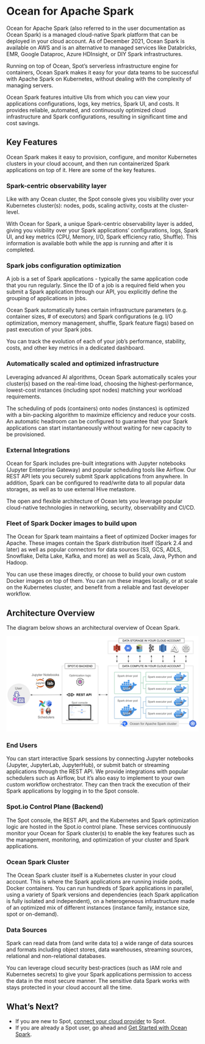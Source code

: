 # Ocean for Apache Spark

Ocean for Apache Spark (also referred to in the user documentation as Ocean Spark) is a managed cloud-native Spark platform that can be deployed in your cloud account. As of December 2021, Ocean Spark is available on AWS and is an alternative to managed services like Databricks, EMR, Google Dataproc, Azure HDInsight, or DIY Spark infrastructures.

Running on top of Ocean, Spot’s serverless infrastructure engine for containers, Ocean Spark makes it easy for your data teams to be successful with Apache Spark on Kubernetes, without dealing with the complexity of managing servers.

Ocean Spark features intuitive UIs from which you can view your applications configurations, logs, key metrics, Spark UI, and costs. It provides reliable, automated, and continuously optimized cloud infrastructure and Spark configurations, resulting in significant time and cost savings.

## Key Features

Ocean Spark makes it easy to provision, configure, and monitor Kubernetes clusters in your cloud account, and then run containerized Spark applications on top of it. Here are some of the key features.

### Spark-centric observability layer

Like with any Ocean cluster, the Spot console gives you visibility over your Kubernetes cluster(s): nodes, pods, scaling activity, costs at the cluster-level.

With Ocean for Spark, a unique Spark-centric observability layer is added, giving you visibility over your Spark applications’ configurations, logs, Spark UI, and key metrics (CPU, Memory, I/O, Spark efficiency ratio, Shuffle). This information is available both while the app is running and after it is completed.

### Spark jobs configuration optimization

A job is a set of Spark applications - typically the same application code that you run regularly. Since the ID of a job is a required field when you submit a Spark application through our API, you explicitly define the grouping of applications in jobs.

Ocean Spark automatically tunes certain infrastructure parameters (e.g. container sizes, # of executors) and Spark configurations (e.g. I/O optimization, memory management, shuffle, Spark feature flags) based on past execution of your Spark jobs.

You can track the evolution of each of your job’s performance, stability, costs, and other key metrics in a dedicated dashboard.

### Automatically scaled and optimized infrastructure

Leveraging advanced AI algorithms, Ocean Spark automatically scales your cluster(s) based on the real-time load, choosing the highest-performance, lowest-cost instances (including spot nodes) matching your workload requirements.

The scheduling of pods (containers) onto nodes (instances) is optimized with a bin-packing algorithm to maximize efficiency and reduce your costs. An automatic headroom can be configured to guarantee that your Spark applications can start instantaneously without waiting for new capacity to be provisioned.

### External Integrations

Ocean for Spark includes pre-built integrations with Jupyter notebooks (Jupyter Enterprise Gateway) and popular scheduling tools like Airflow. Our REST API lets you securely submit Spark applications from anywhere. In addition, Spark can be configured to read/write data to all popular data storages, as well as to use external Hive metastore.

The open and flexible architecture of Ocean lets you leverage popular cloud-native technologies in networking, security, observability and CI/CD.

### Fleet of Spark Docker images to build upon

The Ocean for Spark team maintains a fleet of optimized Docker images for Apache. These images contain the Spark distribution itself (Spark 2.4 and later) as well as popular connectors for data sources (S3, GCS, ADLS, Snowflake, Delta Lake, Kafka, and more) as well as Scala, Java, Python and Hadoop.

You can use these images directly, or choose to build your own custom Docker images on top of them. You can run these images locally, or at scale on the Kubernetes cluster, and benefit from a reliable and fast developer workflow.

## Architecture Overview

The diagram below shows an architectural overview of Ocean Spark.

<img src="/ocean-spark/_media/ocean-spark-overview-01.png" />

### End Users

You can start interactive Spark sessions by connecting Jupyter notebooks (Jupyter, JupyterLab, JupyterHub), or submit batch or streaming applications through the REST API. We provide integrations with popular schedulers such as Airflow, but it’s also easy to implement to your own custom workflow orchestrator. They can then track the execution of their Spark applications by logging in to the Spot console.

### Spot.io Control Plane (Backend)

The Spot console, the REST API, and the Kubernetes and Spark optimization logic are hosted in the Spot.io control plane. These services continuously monitor your Ocean for Spark cluster(s) to enable the key features such as the management, monitoring, and optimization of your cluster and Spark applications.

### Ocean Spark Cluster

The Ocean Spark cluster itself is a Kubernetes cluster in your cloud account. This is where the Spark applications are running inside pods, Docker containers. You can run hundreds of Spark applications in parallel, using a variety of Spark versions and dependencies (each Spark application is fully isolated and independent), on a heterogeneous infrastructure made of an optimized mix of different instances (instance family, instance size, spot or on-demand).

### Data Sources

Spark can read data from (and write data to) a wide range of data sources and formats including object stores, data warehouses, streaming sources, relational and non-relational databases.

You can leverage cloud security best-practices (such as IAM role and Kubernetes secrets) to give your Spark applications permission to access the data in the most secure manner. The sensitive data Spark works with stays protected in your cloud account all the time.

## What’s Next?
- If you are new to Spot, [connect your cloud provider](connect-your-cloud-provider/aws-account) to Spot.
- If you are already a Spot user, go ahead and [Get Started with Ocean Spark](ocean-spark/getting-started/).
